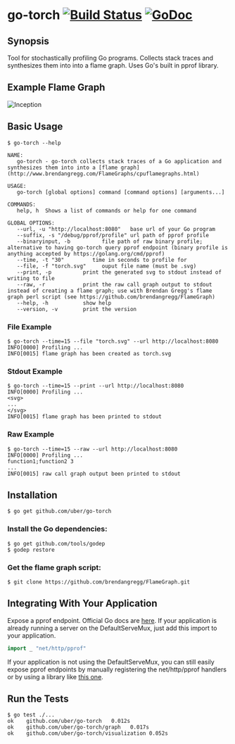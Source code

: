 # go-torch [![Build Status](https://travis-ci.org/uber/go-torch.svg?branch=master)](https://travis-ci.org/uber/go-torch) [![GoDoc](https://godoc.org/github.com/uber/go-torch?status.svg)](https://godoc.org/github.com/uber/go-torch)

## Synopsis

Tool for stochastically profiling Go programs. Collects stack traces and
synthesizes them into into a flame graph. Uses Go's built in pprof library.

## Example Flame Graph

![Inception](http://uber.github.io/go-torch/meta.svg)

## Basic Usage

```
$ go-torch --help

NAME:
   go-torch - go-torch collects stack traces of a Go application and synthesizes them into into a [flame graph](http://www.brendangregg.com/FlameGraphs/cpuflamegraphs.html)

USAGE:
   go-torch [global options] command [command options] [arguments...]

COMMANDS:
   help, h  Shows a list of commands or help for one command

GLOBAL OPTIONS:
   --url, -u "http://localhost:8080"   base url of your Go program
   --suffix, -s "/debug/pprof/profile" url path of pprof profile
   --binaryinput, -b          file path of raw binary profile; alternative to having go-torch query pprof endpoint (binary profile is anything accepted by https://golang.org/cmd/pprof)
   --time, -t "30"         time in seconds to profile for
   --file, -f "torch.svg"     ouput file name (must be .svg)
   --print, -p          print the generated svg to stdout instead of writing to file
   --raw, -r            print the raw call graph output to stdout instead of creating a flame graph; use with Brendan Gregg's flame graph perl script (see https://github.com/brendangregg/FlameGraph)
   --help, -h           show help
   --version, -v        print the version

```

### File Example

```
$ go-torch --time=15 --file "torch.svg" --url http://localhost:8080
INFO[0000] Profiling ...
INFO[0015] flame graph has been created as torch.svg
```

### Stdout Example

```
$ go-torch --time=15 --print --url http://localhost:8080
INFO[0000] Profiling ...
<svg>
...
</svg>
INFO[0015] flame graph has been printed to stdout
```

### Raw Example

```
$ go-torch --time=15 --raw --url http://localhost:8080
INFO[0000] Profiling ...
function1;function2 3
...
INFO[0015] raw call graph output been printed to stdout
```

## Installation

```
$ go get github.com/uber/go-torch
```

### Install the Go dependencies:

```
$ go get github.com/tools/godep
$ godep restore
```

### Get the flame graph script:

```
$ git clone https://github.com/brendangregg/FlameGraph.git
```

## Integrating With Your Application

Expose a pprof endpoint. Official Go docs are
[here](https://golang.org/pkg/net/http/pprof/). If your application is already
running a server on the DefaultServeMux, just add this import to your
application.

```go
import _ "net/http/pprof"
```

If your application is not using the DefaultServeMux, you can still easily expose pprof endpoints by manually registering the net/http/pprof handlers or by using a library like [this one](https://github.com/e-dard/netbug).

## Run the Tests

```
$ go test ./...
ok    github.com/uber/go-torch   0.012s
ok    github.com/uber/go-torch/graph   0.017s
ok    github.com/uber/go-torch/visualization 0.052s
```

